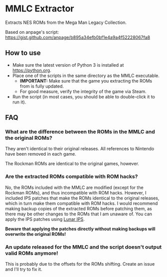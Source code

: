 # MMLC Extractor
Extracts NES ROMs from the Mega Man Legacy Collection.

Based on anpage's script: https://gist.github.com/anpage/b895a34efb0bf1e4a9a4f52228067fa8

## How to use
* Make sure the latest version of Python 3 is installed at https://python.org.
* Place one of the scripts in the same directory as the MMLC executable.
  * **IMPORTANT:** Make sure that the game you extracting the ROMs from is fully updated.
  * For good measure, verify the integrity of the game via Steam.
* Run the script (in most cases, you should be able to double-click it to run it).

## FAQ
### What are the difference between the ROMs in the MMLC and the original ROMs?
They aren't identical to their original releases. All references to Nintendo have been removed in each game.

The Rockman ROMs are identical to the original games, however.

### Are the extracted ROMs compatible with ROM hacks?
No, the ROMs included with the MMLC are modified (except for the Rockman ROMs), and thus incompatible with ROM hacks. However, I included IPS patches that make the ROMs identical to the original releases, which in turn make them compatible with ROM hacks. I would recommend making backup copies of the extracted ROMs before patching them, as there may be other changes to the ROMs that I am unaware of. You can apply the IPS patches using [Lunar IPS](https://fusoya.eludevisibility.org/lips/).

**Beware that applying the patches directly without making backups will overwrite the original ROMs!**

### An update released for the MMLC and the script doesn't output valid ROMs anymore!
This is probably due to the offsets for the ROMs shifting. Create an issue and I'll try to fix it.
